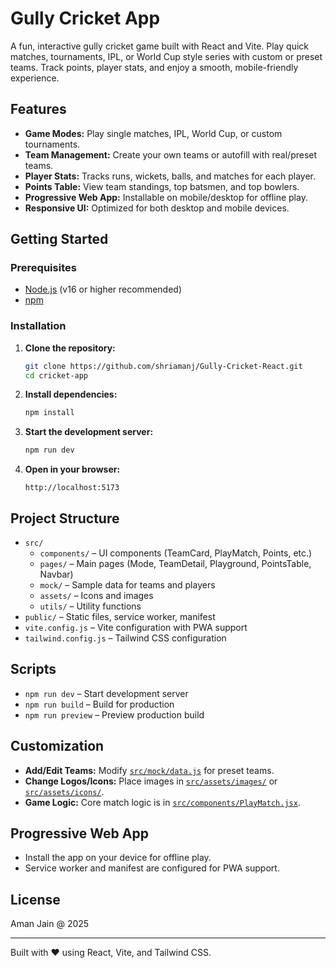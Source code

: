 # Gully Cricket App

A fun, interactive gully cricket game built with React and Vite. Play quick matches, tournaments, IPL, or World Cup style series with custom or preset teams. Track points, player stats, and enjoy a smooth, mobile-friendly experience.

## Features

- **Game Modes:** Play single matches, IPL, World Cup, or custom tournaments.
- **Team Management:** Create your own teams or autofill with real/preset teams.
- **Player Stats:** Tracks runs, wickets, balls, and matches for each player.
- **Points Table:** View team standings, top batsmen, and top bowlers.
- **Progressive Web App:** Installable on mobile/desktop for offline play.
- **Responsive UI:** Optimized for both desktop and mobile devices.

## Getting Started

### Prerequisites

- [Node.js](https://nodejs.org/) (v16 or higher recommended)
- [npm](https://www.npmjs.com/)

### Installation

1. **Clone the repository:**
   ```sh
   git clone https://github.com/shriamanj/Gully-Cricket-React.git
   cd cricket-app
   ```

2. **Install dependencies:**
   ```sh
   npm install
   ```

3. **Start the development server:**
   ```sh
   npm run dev
   ```

4. **Open in your browser:**
   ```
   http://localhost:5173
   ```

## Project Structure

- `src/`
  - `components/` – UI components (TeamCard, PlayMatch, Points, etc.)
  - `pages/` – Main pages (Mode, TeamDetail, Playground, PointsTable, Navbar)
  - `mock/` – Sample data for teams and players
  - `assets/` – Icons and images
  - `utils/` – Utility functions
- `public/` – Static files, service worker, manifest
- `vite.config.js` – Vite configuration with PWA support
- `tailwind.config.js` – Tailwind CSS configuration

## Scripts

- `npm run dev` – Start development server
- `npm run build` – Build for production
- `npm run preview` – Preview production build

## Customization

- **Add/Edit Teams:** Modify [`src/mock/data.js`](src/mock/data.js) for preset teams.
- **Change Logos/Icons:** Place images in [`src/assets/images/`](src/assets/images/) or [`src/assets/icons/`](src/assets/icons/).
- **Game Logic:** Core match logic is in [`src/components/PlayMatch.jsx`](src/components/PlayMatch.jsx).

## Progressive Web App

- Install the app on your device for offline play.
- Service worker and manifest are configured for PWA support.

## License

Aman Jain @ 2025

---

Built with ❤️ using React, Vite, and Tailwind CSS.
